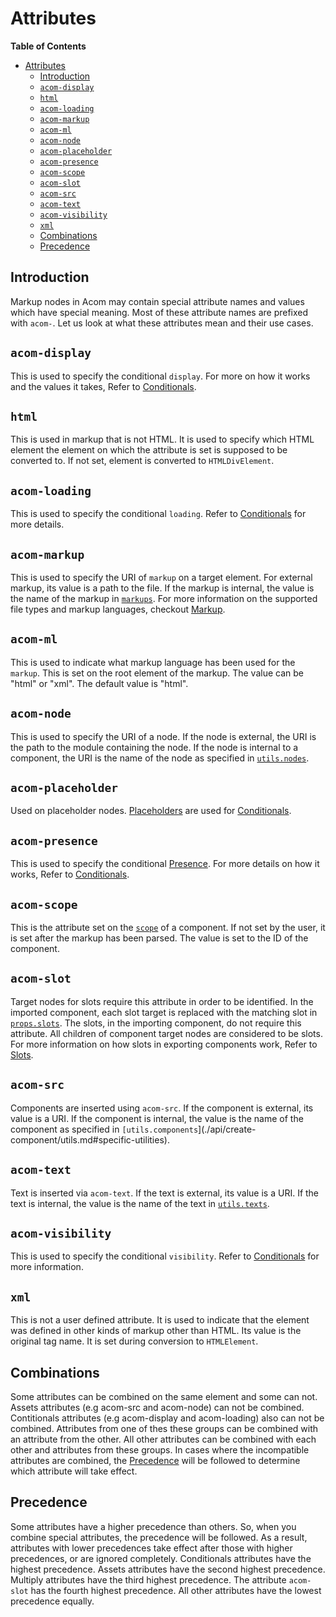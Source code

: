 # Attributes

__Table of Contents__

- [Attributes](#attributes)
  - [Introduction](#introduction)
  - [`acom-display`](#acom-display)
  - [`html`](#html)
  - [`acom-loading`](#acom-loading)
  - [`acom-markup`](#acom-markup)
  - [`acom-ml`](#acom-ml)
  - [`acom-node`](#acom-node)
  - [`acom-placeholder`](#acom-placeholder)
  - [`acom-presence`](#acom-presence)
  - [`acom-scope`](#acom-scope)
  - [`acom-slot`](#acom-slot)
  - [`acom-src`](#acom-src)
  - [`acom-text`](#acom-text)
  - [`acom-visibility`](#acom-visibility)
  - [`xml`](#xml)
  - [Combinations](#combinations)
  - [Precedence](#precedence)

## Introduction

Markup nodes in Acom may contain special attribute names and values which have special meaning. Most of these attribute names are prefixed with `acom-`. Let us look at what these attributes mean and their use cases.

## `acom-display`

This is used to specify the conditional `display`. For more on how it works and the values it takes, Refer to [Conditionals](./conditionals.md).

## `html`

This is used in markup that is not HTML. It is used to specify which HTML element the element on which the attribute is set is supposed to be converted to. If not set, element is converted to `HTMLDivElement`.

## `acom-loading`

This is used to specify the conditional `loading`. Refer to [Conditionals](conditionals.md#loading) for more details.

## `acom-markup`

This is used to specify the URI of `markup` on a target element. For external markup, its value is a path to the file. If the markup is internal, the value is the name of the markup in [`markups`](./api/create-component/utils.md#specific-utilities). For more information on the supported file types and markup languages, checkout [Markup](./assets.md#markup).

## `acom-ml`

This is used to indicate what markup language has been used for the `markup`. This is set on the root element of the markup. The value can be "html" or "xml". The default value is "html".

## `acom-node`

This is used to specify the URI of a node. If the node is external, the URI is the path to the module containing the node. If the node is internal to a component, the URI is the name of the node as specified in [`utils.nodes`](./api/create-component/utils.md).

## `acom-placeholder`

Used on placeholder nodes. [Placeholders](./conditionals.md#placeholders) are used for [Conditionals](./conditionals.md).

## `acom-presence`

This is used to specify the conditional [Presence](./conditionals.md#presence). For more details on how it works, Refer to [Conditionals](conditionals.md#presence).

## `acom-scope`

This is the attribute set on the [`scope`](api/create-component/utils.md#scope) of a component. If not set by the user, it is set after the markup has been parsed. The value is set to the ID of the component.

## `acom-slot`

Target nodes for slots require this attribute in order to be identified. In the imported component, each slot target is replaced with the matching slot in [`props.slots`](./data.md#props). The slots, in the importing component, do not require this attribute. All children of component target nodes are considered to be slots. For more information on how slots in exporting components work, Refer to [Slots](./data.md#slots).

## `acom-src`

Components are inserted using `acom-src`. If the component is external, its value is a URI. If the component is internal, the value is the name of the component as specified in `[utils.components`](./api/create-component/utils.md#specific-utilities).

## `acom-text`

Text is inserted via `acom-text`. If the text is external, its value is a URI. If the text is internal, the value is the name of the text in [`utils.texts`](api/create-component/utils.md#specific-utilities).

## `acom-visibility`

This is used to specify the conditional `visibility`. Refer to [Conditionals](conditionals.md) for more information.

## `xml`

This is not a user defined attribute. It is used to indicate that the element was defined in other kinds of markup other than HTML. Its value is the original tag name. It is set during conversion to `HTMLElement`.

## Combinations

Some attributes can be combined on the same element and some can not. Assets attributes (e.g acom-src and acom-node) can not be combined. Contitionals attributes (e.g acom-display and acom-loading) also can not be combined. Attributes from one of thes these groups can be combined with an attribute from the other. All other attributes can be combined with each other and attributes from these groups. In cases where the incompatible attributes are combined, the [Precedence](#precedence) will be followed to determine which attribute will take effect.

## Precedence

Some attributes have a higher precedence than others. So, when you combine special attributes, the precedence will be followed. As a result, attributes with lower precedences take effect after those with higher precedences, or are ignored completely. Conditionals attributes have the highest precedence. Assets attributes have the second highest precedence. Multiply attributes have the third highest precedence. The attribute `acom-slot` has the fourth highest precedence. All other attributes have the lowest precedence equally.
